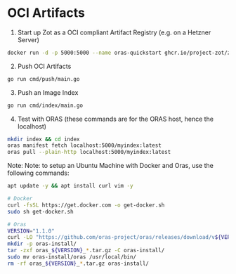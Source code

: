 # OCI Artifacts

1. Start up Zot as a OCI compliant Artifact Registry (e.g. on a Hetzner Server)

```bash
docker run -d -p 5000:5000 --name oras-quickstart ghcr.io/project-zot/zot-linux-amd64:latest
```

2. Push OCI Artifacts

```bash
go run cmd/push/main.go
```

3. Push an Image Index

```bash
go run cmd/index/main.go
```

4. Test with ORAS (these commands are for the ORAS host, hence the localhost)

```bash
mkdir index && cd index
oras manifest fetch localhost:5000/myindex:latest
oras pull --plain-http localhost:5000/myindex:latest
```

Note: Note: to setup an Ubuntu Machine with Docker and Oras, use the following commands:
```bash
apt update -y && apt install curl vim -y

# Docker
curl -fsSL https://get.docker.com -o get-docker.sh
sudo sh get-docker.sh

# Oras
VERSION="1.1.0"
curl -LO "https://github.com/oras-project/oras/releases/download/v${VERSION}/oras_${VERSION}_linux_amd64.tar.gz"
mkdir -p oras-install/
tar -zxf oras_${VERSION}_*.tar.gz -C oras-install/
sudo mv oras-install/oras /usr/local/bin/
rm -rf oras_${VERSION}_*.tar.gz oras-install/
```